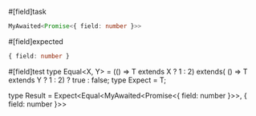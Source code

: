 #[field]task
```ts
MyAwaited<Promise<{ field: number }>>
```

#[field]expected
```ts
{ field: number }
```

#[field]test
type Equal<X, Y> = (<T>() => T extends X ? 1 : 2) extends(
    <T>() => T extends Y ? 1 : 2) ? true : false;
type Expect<T extends true> = T;

type Result = Expect<Equal<MyAwaited<Promise<{ field: number }>>, { field: number }>>